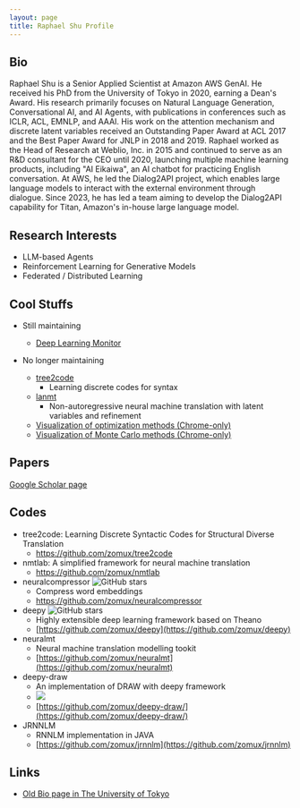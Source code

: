 ```yaml
---
layout: page
title: Raphael Shu Profile
---
```


## Bio

Raphael Shu is a Senior Applied Scientist at Amazon AWS GenAI. He received his PhD from the University of Tokyo in 2020, earning a Dean's Award. His research primarily focuses on Natural Language Generation, Conversational AI, and AI Agents, with publications in conferences such as ICLR, ACL, EMNLP, and AAAI. His work on the attention mechanism and discrete latent variables received an Outstanding Paper Award at ACL 2017 and the Best Paper Award for JNLP in 2018 and 2019. Raphael worked as the Head of Research at Weblio, Inc. in 2015 and continued to serve as an R&D consultant for the CEO until 2020, launching multiple machine learning products, including "AI Eikaiwa", an AI chatbot for practicing English conversation. At AWS, he led the Dialog2API project, which enables large language models to interact with the external environment through dialogue. Since 2023, he has led a team aiming to develop the Dialog2API capability for Titan, Amazon's in-house large language model.


## Research Interests
- LLM-based Agents
- Reinforcement Learning for Generative Models
- Federated / Distributed Learning

## Cool Stuffs

- Still maintaining
  - [Deep Learning Monitor](https://deeplearn.org)

- No longer maintaining
  - [tree2code](https://github.com/zomux/tree2code)
    - Learning discrete codes for syntax
  - [lanmt](https://github.com/zomux/lanmt)
    - Non-autoregressive neural machine translation with latent variables and refinement
  - [Visualization of optimization methods (Chrome-only)](https://www.nlab.ci.i.u-tokyo.ac.jp/~shu/static/visualize_optimization.html)
  - [Visualization of Monte Carlo methods (Chrome-only)](https://www.nlab.ci.i.u-tokyo.ac.jp/~shu/static/markov_chain_monte_carlo.html)

## Papers

[Google Scholar page](https://scholar.google.co.jp/citations?user=qT2aZtsAAAAJ&hl=en)

## Codes

- tree2code: Learning Discrete Syntactic Codes for Structural Diverse Translation
  - https://github.com/zomux/tree2code
- nmtlab: A simplified framework for neural machine translation
  - https://github.com/zomux/nmtlab
- neuralcompressor ![GitHub stars](https://img.shields.io/github/stars/zomux/neuralcompressor.svg)
  - Compress word embeddings
  - https://github.com/zomux/neuralcompressor
- deepy ![GitHub stars](https://img.shields.io/github/stars/zomux/deepy.svg)
  - Highly extensible deep learning framework based on Theano
  - [https://github.com/zomux/deepy](https://github.com/zomux/deepy)
- neuralmt
  - Neural machine translation modelling tookit
  - [https://github.com/zomux/neuralmt](https://github.com/zomux/neuralmt)
- deepy-draw
  - An implementation of DRAW with deepy framework
  - ![](https://github.com/zomux/deepy-draw/raw/master/plots/mnist-animation.gif)
  - [https://github.com/zomux/deepy-draw/](https://github.com/zomux/deepy-draw/)
- JRNNLM
  - RNNLM implementation in JAVA
  - [https://github.com/zomux/jrnnlm](https://github.com/zomux/jrnnlm)


## Links

- [Old Bio page in The University of Tokyo](https://www.nlab.ci.i.u-tokyo.ac.jp/~shu/)